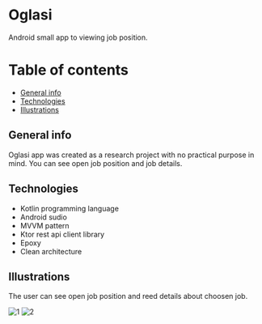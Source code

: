 # Oglasi
Android small app to viewing job position.

# Table of contents

* [General info](#general-info)
* [Technologies](#technologies)
* [Illustrations](#illustrations)

## General info

Oglasi app was created as a research project with no practical purpose in mind.
You can see open job position and job details. 

## Technologies
* Kotlin programming language
* Android sudio
* MVVM pattern
* Ktor rest api client library
* Epoxy
* Clean architecture
  
## Illustrations
The user can see open job position and reed details about choosen job.


![1](https://github.com/anacvejic/Oglasi/assets/65834374/4a6cccd9-bf3e-4882-923f-2d529accdd7f)  ![2](https://github.com/anacvejic/Oglasi/assets/65834374/6aa1a306-f0fb-4219-8bfd-8ba1d77049dc)


